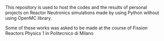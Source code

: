 This repository is used to host the codes and the results of personal projects on Reactor Neutronics simulations made by using Python without using OpenMC library.

Some of these works was asked to be made at the course of Fission Reactors Physics 1 in Politecnico di Milano
